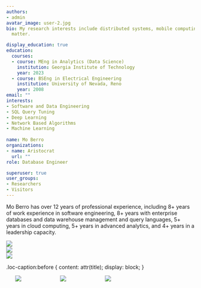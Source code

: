 ```yaml
---
authors:
- admin
avatar_image: user-2.jpg
bio: My research interests include distributed systems, mobile computing and programmable
  matter.

display_education: true
education:
  courses:
  - course: MEng in Analytics (Data Science)
    institution: Georgia Institute of Technology
    year: 2023
  - course: BSEng in Electrical Engineering
    institution: University of Nevada, Reno
    year: 2008
email: ""
interests:
- Software and Data Engineering
- SQL Query Tuning
- Deep Learning
- Network Based Algorithms
- Machine Learning 
 
name: Mo Berro
organizations:
- name: Aristocrat
  url: ""
role: Database Engineer

superuser: true
user_groups:
- Researchers
- Visitors
---
```



Mo Berro has over 12 years of professional experience, including 8+ years of work experience in software engineering, 8+ years with enterprise databases and data warehouse management and query languages, 5+ years in cloud computing, 5+ years in advanced analytics, and 4+ years in a leadership capacity.


<div class="row">
  <div class="column">
    <div class="image"><a href="https://www.credly.com/badges/97ceeae8-6518-42b8-8b4f-203759065223/public_url" target=_blank><img src="../../../img/aws-certified-cloud-practitioner.png"></a></div>
  </div>
  <div class="column">
    <a href="https://www.credly.com/badges/d4b5a464-3331-4da0-bd5f-2d394e650ee9/public_url" target="_blank"><img src="../../../img/aws-certified-developer-associate.png"></a>
  </div>
  <div class="column">
    <a href="https://www.credly.com/badges/792fcc17-d4ab-44d5-8be7-98c521045bb0/public_url" target="_blank"><img src="../../../img/aws-certified-solutions-architect-associate.png"></a>
  </div>
</div>

.loc-caption:before {
  content: attr(title);
  display: block;
}

<ul>
  <li style="float: left;width: 25%;list-style-type:none;" class="loc-caption"><a href="https://www.credly.com/badges/d4b5a464-3331-4da0-bd5f-2d394e650ee9/public_url" target=_blank><img id="loc1" src="../../../img/aws-certified-developer-associate.png"></a></li>
  <li style="float: left;width: 25%;list-style-type:none;" class="loc-caption"><a href="https://www.credly.com/badges/d4b5a464-3331-4da0-bd5f-2d394e650ee9/public_url" target=_blank><img id="loc2" src="../../../img/aws-certified-developer-associate.png"></a></li>
  <li style="float: left;width: 25%;list-style-type:none;" class="loc-caption"><a href="https://www.credly.com/badges/d4b5a464-3331-4da0-bd5f-2d394e650ee9/public_url" target=_blank><img id="loc3" src="../../../img/aws-certified-developer-associate.png"></a></li>
</ul>